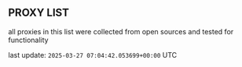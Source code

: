 ## PROXY LIST

all proxies in this list were collected from open sources and tested for functionality

last update: `2025-03-27 07:04:42.053699+00:00` UTC